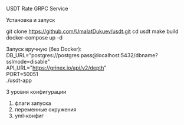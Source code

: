 USDT Rate GRPC Service


Установка и запуск

git clone https://github.com/UmalatDukuev/usdt.git
cd usdt
make build
docker-compose up -d


Запуск вручную (без Docker):
DB_URL="postgres://postgres:pass@localhost:5432/dbname?sslmode=disable" \
API_URL="https://grinex.io/api/v2/depth" \
PORT=50051 \
./usdt-app


3 уровня конфигурации
1. флаги запуска
2. переменные окружения
3. yml-конфиг


